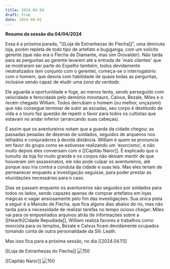 ```yaml
---
title: 2024.04.04
draft: true
date: 2024-08-01
---
```

**Resumo da sessão dia 04/04/2024**

Essa é a próxima parada, "[[Loja de Estranhezas do Flecha]]", uma diminuta loja, porém repleta de todo tipo de artefato e bugiganga, com um solícito gerente (que não era o Flecha de Diamante, mas sim Grovalder). Não tarda para as perguntas ao gerente levarem até a entrada de 'mais clientes' que se mostraram ser parte do Espelho também, todos devidamente neutralizados (em conjunto com o gerente), começa-se o interrogatório com o homem, que desvia com habilidade de quase todas as perguntas, inclusive sendo capaz de eludir uma _zona da verdade_. 

Ele aguarda a oportunidade e foge, ao menos tenta, sendo perseguido com velocidade e ferocidade pelo demônio minotauro, Calvus, Bezale, Miles e o recém chegado William. Todos derrubam o homem (ou melhor, onçazomi) que não consegue terminar de subir as escadas, seu corpo é destituído de vida e o touro faz questão de repetir o favor para todos os cultistas que estavam no andar inferior (arrancando suas cabeças).

É assim que os aventureiros notam que a guarda da cidade chegou: as passadas pesadas de dezenas de soldados, seguidos de arqueiros nos telhados e conjuradores à devida distância. William é quem se pronuncia em favor do grupo como se estivesse realizando um 'exorcismo', e não muito depois eles conversam com o [[Capitão Naror]]. É explicado que o tumulto da loja foi muito grande e os corpos não deixam mentir de que houveram sim assassinatos, ele não pode culpar os aventureiros, até porque isso iria contra a conduta da cidade e suas leis. Mas eles teriam de permanecer enquanto a investigação seguisse, para poder prestar as elucidações necessárias para o caso.

Dias se passam enquanto os aventureiros são seguidos por soldados para todos os lados, sendo capazes apenas de comprar artefatos em lojas mágicas e vagar ansiosamente pelo fim das investigações. Sua única pista a seguir é a Mansão de Flecha, que fica alguns dias abaixo do rio, mas não tarda para a necessidade de realizar tarefas no tempo ocioso chegar: Miles vai para os empoeirados arquivos atrás de informações sobre a [[Hearth|Cidade Repudiada]], William realiza favores e trabalhos como exorcista para os templos, Bezale e Calvus ficam devidamente ocupados tomando conta de outra personalidade da Síli: Leath.

Mas isso fica para a próxima sessão, no dia [[2024.04.11]]

[[Loja de Estranhezas do Flecha]]
![150](https://i.pinimg.com/564x/66/04/e1/6604e126fe032c4a7e9dad164af9e811.jpg)


[[Capitão Naror]]
![150](https://i.pinimg.com/564x/8d/85/af/8d85afebbef5d804e3f3e862fea4687e.jpg)









